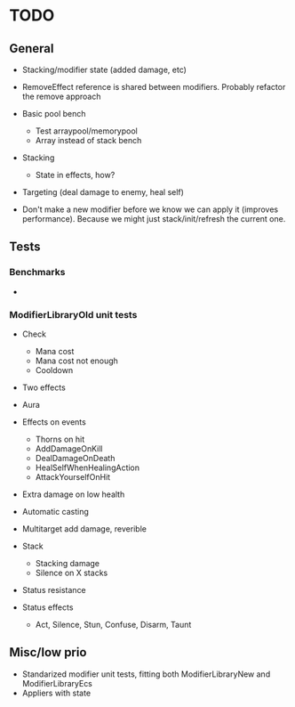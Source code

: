 # TODO

## General

* Stacking/modifier state (added damage, etc)
* RemoveEffect reference is shared between modifiers. Probably refactor the remove approach

* Basic pool bench
  * Test arraypool/memorypool
  * Array instead of stack bench

* Stacking
  * State in effects, how?
* Targeting (deal damage to enemy, heal self)

* Don't make a new modifier before we know we can apply it (improves performance). Because we might just stack/init/refresh the current one.

## Tests

### Benchmarks
*

### ModifierLibraryOld unit tests

* Check
  * Mana cost
  * Mana cost not enough
  * Cooldown

* Two effects
* Aura

* Effects on events
  * Thorns on hit
  * AddDamageOnKill
  * DealDamageOnDeath
  * HealSelfWhenHealingAction
  * AttackYourselfOnHit

* Extra damage on low health

* Automatic casting

* Multitarget add damage, reverible

* Stack
  * Stacking damage
  * Silence on X stacks

* Status resistance

* Status effects
  * Act, Silence, Stun, Confuse, Disarm, Taunt

## Misc/low prio
* Standarized modifier unit tests, fitting both ModifierLibraryNew and ModifierLibraryEcs
* Appliers with state